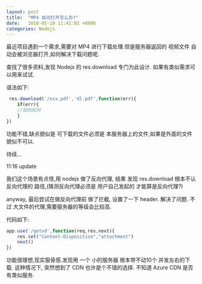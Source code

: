 ```yaml
---
layout: post
title:  "MP4 自动打开怎么办?"
date:   2018-05-10 11:41:02 +0800
categories: Nodejs
---
```

最近项目遇到一个需求,需要对 MP4 进行下载处理.但是服务器返回的 视频文件 自动会被浏览器打开,如何解决下载问题呢. 

查找了很多资料,发现 Nodejs 的 res.download 专门为此设计. 如果有类似需求可以用来试试. 

语法如下:

 
```js
 res.download('/xxx.pdf','dl.pdf',function(err){
	if(err){
	//如何如何
	}
})
```
功能不错,缺点貌似是 可下载的文件必须是 本服务器上的文件,如果是外面的文件貌似不可以. 


待续...


11:16 update

我们这个场景有点怪,用 nodejs 做了反向代理, 结果 发现 res.download 根本不认反向代理的 路径,(猜测反向代理必须是 用户自己发起的 才能算是反向代理?) 

anyway, 最后尝试在做反向代理前 做了拦截, 设置了一下 header. 解决了问题. 不过 大文件的代理,需要服务器的等级会比较高. 

代码如下:



```js
app.use('/getvd',function(req,res,next){
	res.set("Content-Disposition","attachment")
	next()
})
```


功能很理想,现实狠骨感.发现用 一个 小的服务器 根本带不动10个 并发左右的下载. 
这种情况下, 突然想到了 CDN 也许是个不错的选择. 不知道 Azure CDN 是否有类似服务. 
 




 

 



[jekyll-docs]: https://jekyllrb.com/docs/home
[jekyll-gh]:   https://github.com/jekyll/jekyll
[jekyll-talk]: https://talk.jekyllrb.com/
